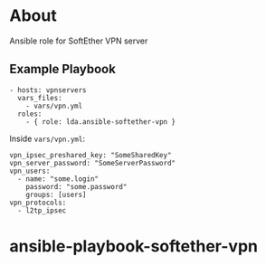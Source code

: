 # About
Ansible role for SoftEther VPN server

## Example Playbook
```
- hosts: vpnservers
  vars_files:
    - vars/vpn.yml
  roles:
    - { role: lda.ansible-softether-vpn }
```

Inside `vars/vpn.yml`:

```
vpn_ipsec_preshared_key: "SomeSharedKey"
vpn_server_password: "SomeServerPassword"
vpn_users:
  - name: "some.login"
    password: "some.password"
    groups: [users]
vpn_protocols:
  - l2tp_ipsec
```
# ansible-playbook-softether-vpn
